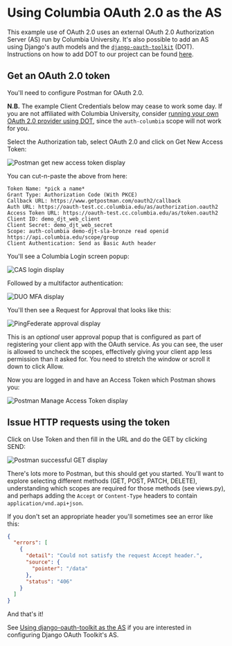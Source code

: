 # Using Columbia OAuth 2.0 as the AS

This example use of OAuth 2.0 uses an external OAuth 2.0 Authorization Server (AS) run by Columbia University.
It's also possible to add an AS using Django's auth models and the [`django-oauth-toolkit`](https://django-oauth-toolkit.readthedocs.io/)
(DOT). Instructions on how to add DOT to our project can be found [here](using_dot.md).

## Get an OAuth 2.0 token

You'll need to configure Postman for OAuth 2.0. 

**N.B.** The example Client Credentials below may cease
to work some day. If you are not affiliated with Columbia University, consider
[running your own OAuth 2.0 provider using DOT](using_dot.md),
since the `auth-columbia` scope will not work for you.

Select the Authorization tab, select OAuth 2.0 and click on Get New
Access Token:

![Postman get new access token display](./media/image5.png "get an access token")

You can cut-n-paste the above from here:

```text
Token Name: *pick a name*
Grant Type: Authorization Code (With PKCE)
Callback URL: https://www.getpostman.com/oauth2/callback
Auth URL: https://oauth-test.cc.columbia.edu/as/authorization.oauth2
Access Token URL: https://oauth-test.cc.columbia.edu/as/token.oauth2
Client ID: demo_djt_web_client
Client Secret: demo_djt_web_secret
Scope: auth-columbia demo-djt-sla-bronze read openid https://api.columbia.edu/scope/group
Client Authentication: Send as Basic Auth header
```

You'll see a Columbia Login screen popup:

![CAS login display](./media/image11.png "Columbia CAS login")

Followed by a multifactor authentication:

![DUO MFA display](./media/image12.png "Columbia DUO login")

You'll then see a Request for Approval that looks like this:

![PingFederate approval display](./media/image4.png "Request for Approval")

This is an *optional* user approval popup that is configured as part of
registering your client app with the OAuth service. As you can see, the
user is allowed to uncheck the scopes, effectively giving your client
app less permission than it asked for. You need to stretch the window or scroll it down to
click Allow.

Now you are logged in and have an Access Token which Postman shows you:

![Postman Manage Access Token display](./media/image6.png "Granted Access and Refresh tokens")

## Issue HTTP requests using the token

Click on Use Token and then fill in the URL and do the
GET by clicking SEND:

![Postman successful GET display](./media/image10.png "Postman successful GET display")

There's lots more to Postman, but this should get you started. You'll
want to explore selecting different methods (GET, POST, PATCH, DELETE),
understanding which scopes are required for those methods (see
views.py), and perhaps adding the `Accept` or `Content-Type` headers to
contain `application/vnd.api+json`.

If you don't set an appropriate header you'll sometimes see an error
like this:

```json
{
  "errors": [
    {
      "detail": "Could not satisfy the request Accept header.",
      "source": {
        "pointer": "/data"
      },
      "status": "406"
    }
  ]
}
```

And that's it!

See [Using django-oauth-toolkit as the AS](using_dot.md) if you are interested in configuring Django OAuth Toolkit's AS.
